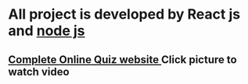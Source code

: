 # All project is developed by React js and [node js](https://github.com/mizanurhasan0/)


## [Complete Online Quiz website ](https://youtu.be/ECqgewrtVQE) Click picture to watch video 
